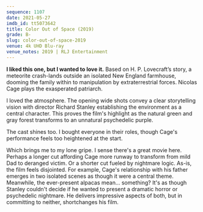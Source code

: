 ```yaml
---
sequence: 1107
date: 2021-05-27
imdb_id: tt5073642
title: Color Out of Space (2019)
grade: B-
slug: color-out-of-space-2019
venue: 4k UHD Blu-ray
venue_notes: 2019 | RLJ Entertainment
---
```


**I liked this one, but I wanted to love it.** Based on H. P. Lovecraft’s story, a meteorite crash-lands outside an isolated New England farmhouse, dooming the family within to manipulation by extraterrestrial forces. Nicolas Cage plays the exasperated patriarch.

<!-- end -->

I loved the atmosphere. The opening wide shots convey a clear storytelling vision with director Richard Stanley establishing the environment as a central character. This proves the film's highlight as the natural green and gray forest transforms to an unnatural psychedelic purple.

The cast shines too. I bought everyone in their roles, though Cage's performance feels too heightened at the start.

Which brings me to my lone gripe. I sense there's a great movie here. Perhaps a longer cut affording Cage more runway to transform from mild Dad to deranged victim. Or a shorter cut fueled by nightmare logic. As-is, the film feels disjointed. For example, Cage's relationship with his father emerges in two isolated scenes as though it were a central theme. Meanwhile, the ever-present alpacas mean... something? It's as though Stanley couldn't decide if he wanted to present a dramatic horror or psychedelic nightmare. He delivers impressive aspects of both, but in committing to neither, shortchanges his film.
